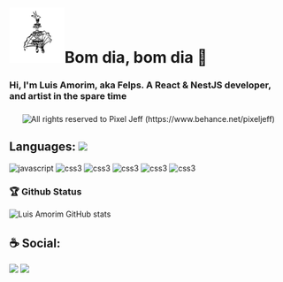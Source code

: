 <h1>
    <img src="./assets/opaxoro.svg" height="100" />Bom dia, bom dia 👋
    <h3>Hi, I'm Luis Amorim, aka Felps. A React & NestJS developer,  and artist in the spare time
<h3>   
</h1>
      
<p align="center">
  <img alt="All rights reserved to Pixel Jeff (https://www.behance.net/pixeljeff)" src="https://mir-s3-cdn-cf.behance.net/project_modules/1400_opt_1/9afe0493484903.5e66500f8dea4.gif" />
</p>

## Languages:  <img src="https://media.giphy.com/media/WUlplcMpOCEmTGBtBW/giphy.gif" width="30">

<p align="left"> 
    <img src="https://www.vectorlogo.zone/logos/typescriptlang/typescriptlang-icon.svg" alt="javascript" width="40" height="40"/>
    <img src="https://www.vectorlogo.zone/logos/nestjs/nestjs-icon.svg" alt="css3" width="40" height="40"/> 
     <img src="https://www.vectorlogo.zone/logos/expressjs/expressjs-icon.svg" alt="css3" width="40" height="40"/> 
    <img src="https://www.vectorlogo.zone/logos/nodejs/nodejs-icon.svg" alt="css3" width="40" height="40"/> 
       <img src="https://www.vectorlogo.zone/logos/postgresql/postgresql-vertical.svg" alt="css3" width="40" height="40"/> 
       <img src="https://www.vectorlogo.zone/logos/mongodb/mongodb-icon.svg" alt="css3" width="40" height="40"/> 
      
</p>



### 🏆 Github Status

![Luis Amorim GitHub stats](https://github-readme-stats.vercel.app/api?username=lfals&show_icons=true&theme=radical)

## ☕ Social:

<a href = "mailto:luisfelipeamorim@hotmail.com"><img src="https://img.shields.io/badge/Gmail-D14836?style=for-the-badge&logo=gmail&logoColor=white" target="_blank"></a>
<a href = "https://www.instagram.com/llfalss/"><img src="https://img.shields.io/badge/Instagram-E4405F?style=for-the-badge&logo=instagram&logoColor=white" target="_blank"></a>
